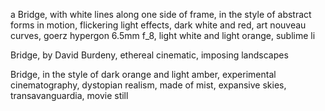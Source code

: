 a Bridge, with white lines along one side of frame, in the style of abstract forms in motion, flickering light effects, dark white and red, art nouveau curves, goerz hypergon 6.5mm f_8, light white and light orange, sublime li

Bridge, by David Burdeny, ethereal cinematic, imposing landscapes

Bridge, in the style of dark orange and light amber, experimental cinematography, dystopian realism, made of mist, expansive skies, transavanguardia, movie still